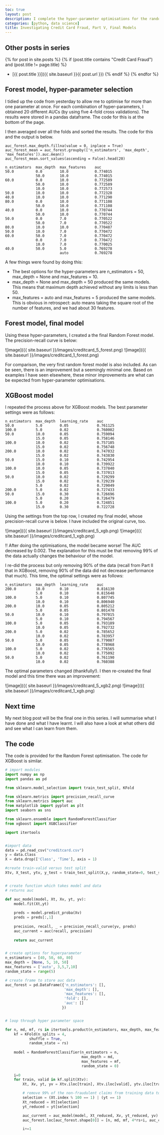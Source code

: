 ```yaml
---
toc: true
layout: post
description: I complete the hyper-parameter optimisations for the random forest and xgboost models. I then create a final model using these values to produce AUCs of 0.852 and 0.872.
categories: [python, data science]
title: Investigating Credit Card Fraud, Part V, Final Models
---
```




## Other posts in series
{% for post in site.posts %}
{% if (post.title contains "Credit Card Fraud") and (post.title != page.title) %}
* [{{ post.title }}]({{ site.baseurl }}{{ post.url }})
{% endif %}
{% endfor %}



## Forest model, hyper-parameter selection
I tidied up the code from yesterday to allow me to optimise for more than one parameter at once. For each combination of hyper-parameters, I obtained 20 different AUCs (by using five 4-fold cross validations). The results were stored in a pandas dataframe. The code for this is at the bottom of the page.

I then averaged over all the folds and sorted the results. The code for this and the output is below.

```
auc_forest.max_depth.fillna(value = 0, inplace = True)
auc_forest_mean = auc_forest.groupby(['n_estimators', 'max_depth', 'max_features']).auc.mean()
auc_forest_mean.sort_values(ascending = False).head(20)

n_estimators  max_depth  max_features    auc
50.0          0.0        10.0            0.774015
              50.0       10.0            0.774015
60.0          0.0        10.0            0.772589
              50.0       10.0            0.772589
              10.0       10.0            0.772573
50.0          10.0       10.0            0.772328
40.0          10.0       10.0            0.771290
80.0          0.0        10.0            0.771108
              50.0       10.0            0.771108
40.0          0.0        10.0            0.770744
              50.0       10.0            0.770744
50.0          0.0        7.0             0.770522
              50.0       7.0             0.770522
80.0          10.0       10.0            0.770487
50.0          10.0       7.0             0.770472
60.0          50.0       7.0             0.770472
              0.0        7.0             0.770472
              10.0       7.0             0.770025
40.0          50.0       5.0             0.769278
                         auto            0.769278
```

A few things were found by doing this:
* The best options for the hyper-parameters are n_estimators = 50, max_depth = None and max_features = 10.
* max_depth = None and max_depth = 50 produced the same models. This means that maximum depth achieved without any limits is less than 50.
* max_features = auto and max_features = 5 produced the same models. This is obvious in retrospect: auto means taking the square root of the number of features, and we had about 30 features.


## Forest model, final model
Using these hyper-parameters, I created a the final Random Forest model. The precision-recall curve is below:

![image]({{ site.baseurl }}/images/creditcard_5_forest.png)
![image]({{ site.baseurl }}/images/creditcard_1_forest.png)


For comparison, the very first random forest model is also included. As can be seen, there is an improvement but a seemingly minimal one. Based on examples I have seen elsewhere, these minor improvements are what can be expected from hyper-parameter optimisations.


## XGBoost model
I repeated the process above for XGBoost models.  The best parameter settings were as follows:

```
n_estimators  max_depth  learning_rate    auc
50.0          5.0        0.05             0.761125
100.0         5.0        0.02             0.760002
50.0          10.0       0.05             0.759094
              15.0       0.05             0.758146
100.0         10.0       0.02             0.757185
              15.0       0.02             0.756748
200.0         10.0       0.02             0.747032
              15.0       0.02             0.743830
50.0          15.0       0.10             0.742954
              10.0       0.10             0.739922
100.0         10.0       0.05             0.737840
              15.0       0.05             0.737013
50.0          10.0       0.02             0.729299
              15.0       0.02             0.729239
              5.0        0.02             0.729049
200.0         5.0        0.02             0.727433
50.0          15.0       0.30             0.726696
              5.0        0.20             0.726479
100.0         5.0        0.20             0.724851
              15.0       0.30             0.722728
```

Using the settings from the top row, I created my final model, whose precision-recall curve is below.  I have included the original curve, too.

![image]({{ site.baseurl }}/images/creditcard_5_xgb.png)
![image]({{ site.baseurl }}/images/creditcard_1_xgb.png)

!! After doing the optimisations, the model became worse! The AUC decreased by 0.002. The  explanation for this must be that removing 99% of the data actually changes the behaviour of the model.

I re-did the process but only removing 90% of the data (recall from Part II that in XGBoost, removing 90% of the data did not decrease performance that much). This time, the optimal settings were as follows:

```
n_estimators  max_depth  learning_rate    auc
200.0         10.0       0.10             0.816130
              5.0        0.10             0.815648
100.0         5.0        0.10             0.807745
              10.0       0.10             0.806940
200.0         10.0       0.05             0.805212
              5.0        0.05             0.801478
50.0          10.0       0.10             0.797015
              5.0        0.10             0.794567
100.0         5.0        0.05             0.793189
              10.0       0.05             0.792732
200.0         5.0        0.02             0.785652
              10.0       0.02             0.783957
50.0          5.0        0.05             0.779087
              10.0       0.05             0.778968
100.0         5.0        0.02             0.776565
              10.0       0.02             0.775092
50.0          5.0        0.02             0.761190
              10.0       0.02             0.760388
```
The optimal parameters changed (thankfully!).  I then re-created the final model and this time there was an improvement:

![image]({{ site.baseurl }}/images/creditcard_5_xgb2.png)
![image]({{ site.baseurl }}/images/creditcard_1_xgb.png)


## Next time
My next blog post will be the final one in this series. I will summarise what I have done and what I have learnt. I will also have a look at what others did and see what I can learn from them. 


## The code
The code is provided for the Random Forest optimisation. The code for XGBoost is similar.
```python
# import modules
import numpy as np
import pandas as pd

from sklearn.model_selection import train_test_split, KFold

from sklearn.metrics import precision_recall_curve
from sklearn.metrics import auc
from matplotlib import pyplot as plt
import seaborn as sns

from sklearn.ensemble import RandomForestClassifier
from xgboost import XGBClassifier

import itertools


#import data
data = pd.read_csv("creditcard.csv")
y = data.Class
X = data.drop(['Class', 'Time'], axis = 1)

#create train-valid versus test split
Xtv, X_test, ytv, y_test = train_test_split(X,y, random_state=0, test_size=0.2)


# create function which takes model and data
# returns auc

def auc_model(model, Xt, Xv, yt, yv):
    model.fit(Xt,yt)
   
    preds = model.predict_proba(Xv)
    preds = preds[:,1]
    
    precision, recall, _ = precision_recall_curve(yv, preds)
    auc_current = auc(recall, precision)
    
    return auc_current


# create options for hyperparameter
n_estimators = [40, 50, 60, 80]
max_depth = [None, 5, 10, 50]
max_features = ['auto', 3,5,7,10]
random_state = range(5)

# create frame to store auc data
auc_forest = pd.DataFrame({'n_estimators': [],
                           'max_depth': [],
                           'max_features': [],
                           'fold': [],
                           'auc': []
                          })


# loop through hyper parameter space

for n, md, mf, rs in itertools.product(n_estimators, max_depth, max_features, random_state):
    kf = KFold(n_splits = 4,
           shuffle = True,
           random_state = rs)
    
    model = RandomForestClassifier(n_estimators = n,
                                   max_depth = md,
                                   max_features = mf,
                                   random_state = 0)
    
    i=0
    for train, valid in kf.split(Xtv):
        Xt, Xv, yt, yv = Xtv.iloc[train], Xtv.iloc[valid], ytv.iloc[train], ytv.iloc[valid]

        # remove 99% of the non-fraudulent claims from training data to speed up fitting
        selection = (Xt.index % 100 == 1) | (yt == 1)
        Xt_reduced = Xt[selection]
        yt_reduced = yt[selection]

        auc_current = auc_model(model, Xt_reduced, Xv, yt_reduced, yv)
        auc_forest.loc[auc_forest.shape[0]] = [n, md, mf, 4*rs+i, auc_current]

        i+=1
```


